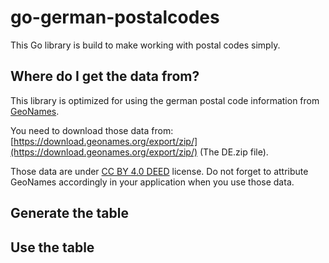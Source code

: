 # go-german-postalcodes

This Go library is build to make working with postal codes simply.

## Where do I get the data from?

This library is optimized for using the german postal code
information from [GeoNames](#).

You need to download those data from:
[https://download.geonames.org/export/zip/](https://download.geonames.org/export/zip/)
(The DE.zip file).

Those data are under [CC BY 4.0 DEED](https://creativecommons.org/licenses/by/4.0/) license.
Do not forget to attribute GeoNames accordingly in your application
when you use those data.

## Generate the table

## Use the table
